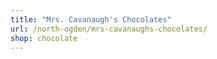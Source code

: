 ```yaml
---
title: "Mrs. Cavanaugh's Chocolates"
url: /north-ogden/mrs-cavanaughs-chocolates/
shop: chocolate
---
```

